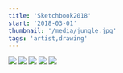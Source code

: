 ```yaml
---
title: 'Sketchbook2018'
start: '2018-03-01'
thumbnail: '/media/jungle.jpg'
tags: 'artist,drawing'
---
```

<img class='full' src='/media/jungle.jpg' >
<img class='full' src='/media/chubbyCat.jpg' >
<img class='full' src='/media/paint_fruits.jpg' >
<img class='full' src='/media/paint_woman.jpg' >
<img class='full' src='/media/sketer.jpg' >